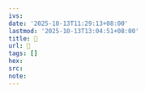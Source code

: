 ```yaml
---
ivs:
date: '2025-10-13T11:29:13+08:00'
lastmod: '2025-10-13T13:04:51+08:00'
title: 󰠥
url: 󰠥
tags: []
hex: 
src:
note:
---
```

